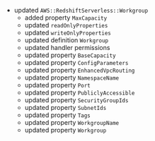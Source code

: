 - updated `AWS::RedshiftServerless::Workgroup`
  - added property `MaxCapacity`
  - updated `readOnlyProperties`
  - updated `writeOnlyProperties`
  - updated definition `Workgroup`
  - updated handler permissions
  - updated property `BaseCapacity`
  - updated property `ConfigParameters`
  - updated property `EnhancedVpcRouting`
  - updated property `NamespaceName`
  - updated property `Port`
  - updated property `PubliclyAccessible`
  - updated property `SecurityGroupIds`
  - updated property `SubnetIds`
  - updated property `Tags`
  - updated property `WorkgroupName`
  - updated property `Workgroup`
